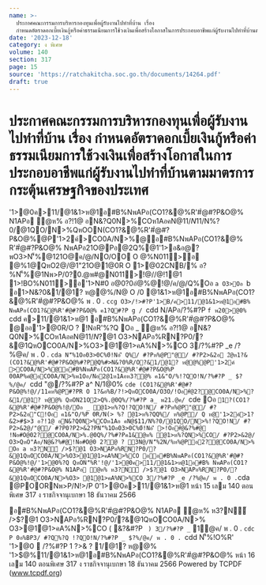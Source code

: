 ```yaml
---
name: >-
  ประกาศคณะกรรมการบริหารกองทุนเพื่อผู้รับงานไปทำที่บ้าน เรื่อง
  กำหนดอัตราดอกเบี้ยเงินกู้หรือค่าธรรมเนียมการใช้วงเงินเพื่อสร้างโอกาสในการประกอบอาชีพแก่ผู้รับงานไปทำที่บ้านตามมาตรการกระตุ้นเศรษฐกิจของประเทศ
date: '2023-12-18'
category: ง พิเศษ
volume: 140
section: 317
page: 15
source: 'https://ratchakitcha.soc.go.th/documents/14264.pdf'
draft: true
---
```


# ประกาศคณะกรรมการบริหารกองทุนเพื่อผู้รับงานไปทำที่บ้าน เรื่อง กำหนดอัตราดอกเบี้ยเงินกู้หรือค่าธรรมเนียมการใช้วงเงินเพื่อสร้างโอกาสในการประกอบอาชีพแก่ผู้รับงานไปทำที่บ้านตามมาตรการกระตุ้นเศรษฐกิจของประเทศ

'1>@0ค>11/@1&1>ห@1อ#B%NพAPอ(CO1?&@%R'#ํ@#?P&O@% N1APอ ํ@ห% อ?!1@ อN&?Q0N>%COห1AอคN@$11/N%?0/@1QO/N>%NพAPอ21O@Pอ@2Q%@1'1>อ&อ@?พ ON(CO1?&@%R'#ํ@#?P&O@%!@//@!1@11>!BO%N011>อ'1>N#0 P 0#?Pค>11/@1&1>ห@1อ#B%NพAPอ(CO1?&@%R'#ํ@#?P&O@%NหO%2/ค/1QหO3 อ?!1@ อN&?Q0N>%CO ห1AอคN@$11/N%?0/@1QO/N>%QหOON(CO1?&@%R'#ํ@#?P&O@%@P'1>2ค์>CO0A/N>%@อ#B%NพAPอ(CO1?&@% R'#ํ@#?P&O@% NพAPอ21O@Pอ@2Q%@1'1>อ&อ@?พO3>N'็%@121O@ค/@/NO/OO O @%N011>อ @%1@QหO2@/@1"21O@1@0R O 1>@02CNB/% อ?%N'็%@1Nพ>P/0?0.@พ#@N011>!@//@!1@1 1>!BO%N011>อ'1>N#0 อ@0?0อํ@%@!@/ค/@/Q%Oอ `a O3>Oอ `b อ1>N&?0&1/@1? ห@@%/N@ O /0 @1&1>ห@1อ#B%NพAPอ(CO1?&@%R'#ํ@#?P&O@% พ . 0 . `ccg O3>/!>#?P'1>B/ค>11/@1&1>ห@1อ#B% NพAPอ(CO1?&@%R'#ํ@#?P&O@% ค1?Q#?P g / `cdd N/APอ/?%#?P `f พ20>@0% `cdd ค>11/@1&1>ห@1 อ#B%NพAPอ(CO1?&@%R'#ํ@#?P&O@% @ออ'1>@0R/O ? !NอR'%?Q Oอ _ ํ@ห% อ?!1@ อN&?Q0N>%COห1AอคN@$11/N%?0/@1QO/N>%!@/ค/@/Q%Oอ d /11คห%@P อ'1>@0ค>11/@1&1>ห@1อ#B%NพAPอ(CO1?&@%R'#ํ@#?P&O@% N1APอ ํ@ห% ห3?N์ />$?@1 O3>NAPอ%RN?P0/?&@1QหOCO0A/N>%O3>@1ํ@1>คA%N>%CO 3/?%#?P _e /?%@ค/ พ . 0 . `cda N'็%1Oอ03>0C%0์!Nอ'ี Q%/ #?Pห%@P"@/ #?P2>&2อ 2ํ@ห1?&(CO1?&@%R'#ํ@#?P&O@%#?P@Q%#>N&?0%R/O?&1/@1? ห@@%@P'1>2ค์ >CO0A/N>%@อ#B%NพAPอ(CO1?&@%R'#ํ@#?P&O@%P 00AP%คํ@อCO0A/N>%พ1Oอ/Nอ2@1ห1Aอห3?@% ค1&"O/%!?QO!N/?%#?P _ $?%/@ค/ `cdd "@/?%#?P a^ N/1@0% `cde (CO1?&@%R'#ํ@#?P&O@%!@//11คห%@P#?PR O 1?&อ%B/?!>QหOCO0A/O3O/!Oอ#ํ@2?@CO0A/N>%?&1/@1? ห@@% QหON21O2>Q%.@0Q%/?%#?P a_ พ21.@ค/ `cde Oอ ` 1?(CO1?&@%R'#ํ@#?P&O@%!@/Oอ _ ํ@1>ห%?Q!?QO!N/ #?Pห%@P"@/ #?P2>&2อ"C!Oอ ค1&"O/%P 0R/N(> %? ํ@1>ห%?QQ%/ ห%@P/ Q ห@'1>2ค์>1?&2>#$>3 อ?!1@ อN&?Q0N>%COห1Aอ คN@$11/N%?0/@1QO/N>%!?QO!N/ #?P2>&2@/"@/ #?P0?P2>&2?PN'็%1Oอ03>0C%0์!Nอ'ี >!Oอ#ํ@&?%#@ !Nอ#O@02?@CO0A/N>%.@0Q%/?%#?Pค1&ํ@ห% ํ@1>ห%?QN>%CO/ #?P2>&2@/ O3>QหO"Aอ/N@&?%#@!Nอ#O@0 2?@ ? 3N@/N'็%2N/%ห%@Pอ2?@CO0A/N>% Oอ a ห3?N์ />$?@1 O3>NAPอ%RN?P0/?&@1QหOCO0A/N>%O3>@1ํ@1>คA%N>%CO ออ#B%NพAPอ(CO1?&@%R'#ํ@#?P&O@%!@/'1>@0%?Q QหON'็%R'!@/'1>@0ค>11/@1&1>ห@1อ#B% NพAPอ(CO1?&@%R'#ํ@#?P&O@% N1APอ ํ@ห% ห3?N์ />$?@1 O3>NAPอ%RN?P0/?&@1QหOCO0A/N>%O3> @1ํ@1>คA%N>%CO 3/?%#?P _e /?%@ค/ พ . 0 . `cda @POORNพ>P/N!>/P 0'1>@0ค>11/@1&1>ห@1 หน้า 15 เลม 140 ตอนพิเศษ 317 ง ราชกิจจานุเบกษา 18 ธันวาคม 2566

อ#B%NพAPอ(CO1?&@%R'#ํ@#?P&O@% N1APอ ํ@ห% ห3?N์ />$?@1 O3>NAPอ%RN?P0/?&@1QหOCO0A/N>% O3>@1ํ@1>คA%N>%CO ( &?&#?P ` ) 3/?%#?P _` 1@ค/ พ . 0 . `cdc P 0อ%BP3/ #?Q%?Q !?QO!N/?%#?P _ $?%/@ค/ พ . 0 . `cdd N'็%!O%R' '1>@0  /?%#?P 1 $?%/@ค/ พ . 0 . `cd 6 2/@0 /1!01?/11 (CO!1/1@@11>#1/O1@% 1?1@1@@1O#% อ$>& ? 1/@1? ห@@% '1>$@%11/@1&1>ห@1อ#B%NพAPอ(CO1?&@%R'#ํ@#?P&O@% หน้า 16 เลม 140 ตอนพิเศษ 317 ง ราชกิจจานุเบกษา 18 ธันวาคม 2566 Powered by TCPDF (www.tcpdf.org)
